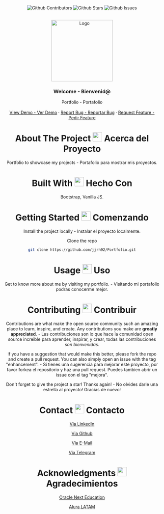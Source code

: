 <br />

<div align="center">

![Github Contributors](https://img.shields.io/github/contributors/jjrh92/Portfolio)
![Github Stars](https://img.shields.io/github/stars/jjrh92/Portfolio)
![Github Issues](https://img.shields.io/github/issues-raw/jjrh92/Portfolio)

<!-- PROJECT LOGO -->
<br />
<div align="center">
  <a href="https://github.com/jjrh92/Portfolio">
    <img src="https://user-images.githubusercontent.com/48032098/223158512-7e4d5177-d731-4761-a105-b0d6193ade94.png" alt="Logo" width="200" height="200">
  </a>

<h3 align="center">Welcome - Bienvenid@</h3>

  <p align="center">
    Portfolio - Portafolio
    <br />
    <br />
    <a href="https://jjrh92.dev">View Demo - Ver Demo</a>
    ·
    <a href="https://github.com/jjrh92/Portfolio/issues">Report Bug - Reportar Bug</a>
    ·
    <a href="https://github.com/jjrh92/Portfolio/issues">Request Feature - Pedir Feature</a>
  </p>
</div>

<!-- ABOUT THE PROJECT -->

<h1 align="center"> 
About The Project <img src="https://media2.giphy.com/media/4ZrRpqbSaWoyZYRoCd/giphy.gif" width="30px"> Acerca del Proyecto
</h1>

Portfolio to showcase my projects - Portafolio para mostrar mis proyectos.


<h1 align="center"> 
Built With <img src="https://media0.giphy.com/media/uhQuegHFqkVYuFMXMQ/giphy.gif" width="30px"> Hecho Con
</h1>

Bootstrap, Vanilla JS.

<!-- GETTING STARTED -->
<h1 align="center"> 
Getting Started <img src="https://media1.giphy.com/media/QvpqIQAAl66EfoTJj8/giphy.gif" width="30px"> Comenzando
</h1>

Install the project locally - Instalar el proyecto localmente. 

Clone the repo
   ```sh
   git clone https://github.com/jjrh92/Portfolio.git
   ```

<!-- USAGE EXAMPLES -->
<h1 align="center"> 
Usage <img src="https://media4.giphy.com/media/v1.Y2lkPTc5MGI3NjExN2lvcWx2Ynpia3BjYnk3Yzlvdmw1cnBjdHI3cm5uY3QzenM1enNibiZlcD12MV9pbnRlcm5hbF9naWZfYnlfaWQmY3Q9cw/igPDtkfSJZMFwE0LP8/giphy.gif" width="30px"> Uso
</h1>

Get to know more about me by visiting my portfolio. - Visitando mi portafolio podras conocerme mejor.


<!-- CONTRIBUTING -->
<h1 align="center"> 
Contributing <img src="https://media4.giphy.com/media/rkzUVAQe0zC52ActrJ/giphy.gif" width="30px"> Contribuir
</h1>

Contributions are what make the open source community such an amazing place to learn, inspire, and create. Any contributions you make are **greatly appreciated**. - Las contribuciones son lo que hace la comunidad open source increible para aprender, inspirar, y crear, todas las contribuciones *son bienvenidas*. 

If you have a suggestion that would make this better, please fork the repo and create a pull request. You can also simply open an issue with the tag "enhancement". - Si tienes una sugerencia para mejorar este proyecto, por favor forkea el repositorio y haz una pull request. Puedes tambien abrir un issue con el tag "mejora".

Don't forget to give the project a star! Thanks again! - No olvides darle una estrella al proyecto! Gracias de nuevo!

<!-- CONTACT -->
<h1 align="center"> 
Contact <img src="https://media3.giphy.com/media/dA9zmG7BCtbauczAQY/giphy.gif" width="30px"> Contacto
</h1>

[Via LinkedIn](https://linkedin.com/jjrh92)

[Via Github](https://github.com/jjrh92)

[Via E-Mail](mailto:admin@jjrh92.dev)

[Via Telegram](https://t.me/jjrh92)

<!-- ACKNOWLEDGMENTS -->
<h1 align="center"> 
Acknowledgments <img src="https://media1.giphy.com/media/v1.Y2lkPTc5MGI3NjExbXliemQ4NzVmdXRxc3FyM3RjN2F2NzQ5MmRwZnJxa2VrZDBncjhtbiZlcD12MV9pbnRlcm5hbF9naWZfYnlfaWQmY3Q9cw/sa5tk2gi3G1MSmy1vY/giphy.gif" width="30px"> Agradecimientos
</h1>

[Oracle Next Education](https://www.oracle.com/lad/education/oracle-next-education/)

[Alura LATAM](https://www.aluracursos.com/)
